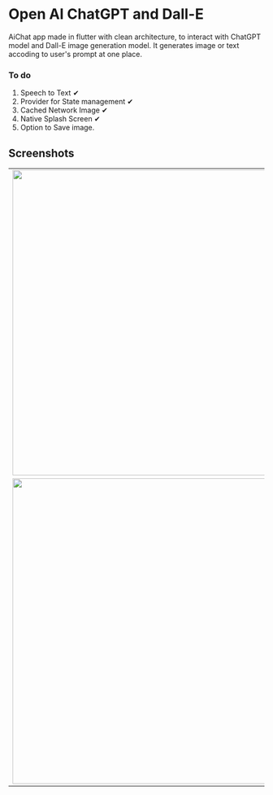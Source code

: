 # Open AI ChatGPT and Dall-E

AiChat app made in flutter with clean architecture, to interact with ChatGPT model and Dall-E image generation model. It generates image or text accoding to user's prompt at one place. 

### To do
1. Speech to Text ✔
2. Provider for State management ✔
3. Cached Network Image ✔
4. Native Splash Screen ✔
5. Option to Save image.

## Screenshots
 <table>
    <tr>
     <td align="center" >
     <img height=600  src="https://github.com/yogeshkaremore3/AIChat_Assistant-Flutter/assets/107833885/c60754dc-ae4f-4c50-89d2-d1d49a5f0a55"/></td>
     <td align="center" >
     <img height=600  src="https://github.com/yogeshkaremore3/AIChat_Assistant-Flutter/assets/107833885/c28ac9aa-2722-4ee9-b516-6d4acd89a5f3"/></td>
    </tr>
    <tr>
    <td align="center" >
     <img height=600  src="https://github.com/yogeshkaremore3/AIChat_Assistant-Flutter/assets/107833885/2ab7410f-4eaf-48de-8166-57de2a79e887"/></td>
     <td align="center" >
     <img height=600  src="https://github.com/yogeshkaremore3/AIChat_Assistant-Flutter/assets/107833885/3b3e54c4-b913-4689-a76f-9b0c2ad54d84"/></td> 
    </tr>
  </table>
